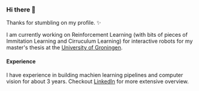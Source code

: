 ### Hi there 👋

Thanks for stumbling on my profile. :sparkles:

I am currently working on Reinforcement Learning (with bits of pieces of Immitation Learning and Cirruculum Learning) for interactive robots for my master's thesis at the [University of Groningen](https://www.rug.nl/masters/artificial-intelligence/).

#### Experience

I have experience in building machien learning pipelines and computer vision for about 3 years. Checkout [LinkedIn](https://www.linkedin.com/in/madhur-boran/) for more extensive overview.



<!--
**mrboran/mrboran** is a ✨ _special_ ✨ repository because its `README.md` (this file) appears on your GitHub profile.

Here are some ideas to get you started:

- 🔭 I’m currently working on ...
- 🌱 I’m currently learning ...
- 👯 I’m looking to collaborate on ...
- 🤔 I’m looking for help with ...
- 💬 Ask me about ...
- 📫 How to reach me: ...
- 😄 Pronouns: ...
- ⚡ Fun fact: ...
-->
